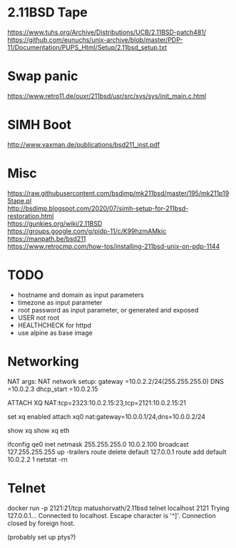 2.11BSD Tape
============

https://www.tuhs.org/Archive/Distributions/UCB/2.11BSD-patch481/  
https://github.com/eunuchs/unix-archive/blob/master/PDP-11/Documentation/PUPS_Html/Setup/2.11bsd_setup.txt  

Swap panic
==========

https://www.retro11.de/ouxr/211bsd/usr/src/sys/sys/init_main.c.html  

SIMH Boot
=========

http://www.vaxman.de/publications/bsd211_inst.pdf  

Misc
====
https://raw.githubusercontent.com/bsdimp/mk211bsd/master/195/mk211p195tape.pl  
http://bsdimp.blogspot.com/2020/07/simh-setup-for-211bsd-restoration.html  
https://gunkies.org/wiki/2.11BSD  
https://groups.google.com/g/pidp-11/c/K99hzmAMkic  
https://manpath.be/bsd211  
https://www.retrocmp.com/how-tos/installing-211bsd-unix-on-pdp-1144

TODO
====

- hostname and domain as input parameters
- timezone as input parameter
- root password as input parameter, or generated and exposed
- USER not root
- HEALTHCHECK for httpd
- use alpine as base image

Networking
==========

NAT args:
NAT network setup:
        gateway       =10.0.2.2/24(255.255.255.0)
        DNS           =10.0.2.3
        dhcp_start    =10.0.2.15

ATTACH XQ NAT:tcp=2323:10.0.2.15:23,tcp=2121:10.0.2.15:21

set xq enabled
attach xq0 nat:gateway=10.0.0.1/24,dns=10.0.0.2/24

show xq
show xq eth

ifconfig qe0 inet netmask 255.255.255.0 10.0.2.100 broadcast 127.255.255.255 up -trailers
route delete default 127.0.0.1
route add default 10.0.2.2 1
netstat -rn

Telnet
======

docker run -p 2121:21/tcp matushorvath/2.11bsd
telnet localhost 2121
Trying 127.0.0.1...
Connected to localhost.
Escape character is '^]'.
Connection closed by foreign host.

(probably set up ptys?)
